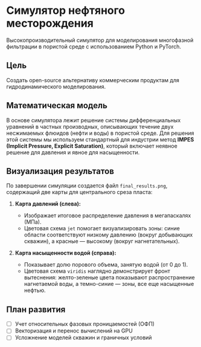 # Симулятор нефтяного месторождения

Высокопроизводительный симулятор для моделирования многофазной фильтрации в пористой среде с использованием Python и PyTorch.

## Цель

Создать open-source альтернативу коммерческим продуктам для гидродинамического моделирования.

## Математическая модель

В основе симулятора лежит решение системы дифференциальных уравнений в частных производных, описывающих течение двух несжимаемых флюидов (нефти и воды) в пористой среде. Для решения этой системы мы используем стандартный для индустрии метод **IMPES (Implicit Pressure, Explicit Saturation)**, который включает неявное решение для давления и явное для насыщенности.

## Визуализация результатов

По завершении симуляции создается файл `final_results.png`, содержащий две карты для центрального среза пласта:

1.  **Карта давлений (слева):**
    -   Изображает итоговое распределение давления в мегапаскалях (МПа).
    -   Цветовая схема `jet` помогает визуализировать зоны: синие области соответствуют низкому давлению (вокруг добывающих скважин), а красные — высокому (вокруг нагнетательных).

2.  **Карта насыщенности водой (справа):**
    -   Показывает долю порового объема, занятую водой (от 0 до 1).
    -   Цветовая схема `viridis` наглядно демонстрирует фронт вытеснения: желто-зеленые цвета показывают распространение нагнетаемой воды, а темно-синие — зоны, все еще насыщенные нефтью.

## План развития
-   [ ] Учет относительных фазовых проницаемостей (ОФП)
-   [ ] Векторизация и перенос вычислений на GPU
-   [ ] Усложнение моделей скважин и граничных условий